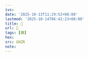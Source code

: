 ```yaml
---
ivs:
date: '2025-10-13T11:29:52+08:00'
lastmod: '2025-10-14T06:42:23+08:00'
title: 󰣛
url: 󰣛
tags: [髖]
hex: 
src: GHZR
note:
---
```

